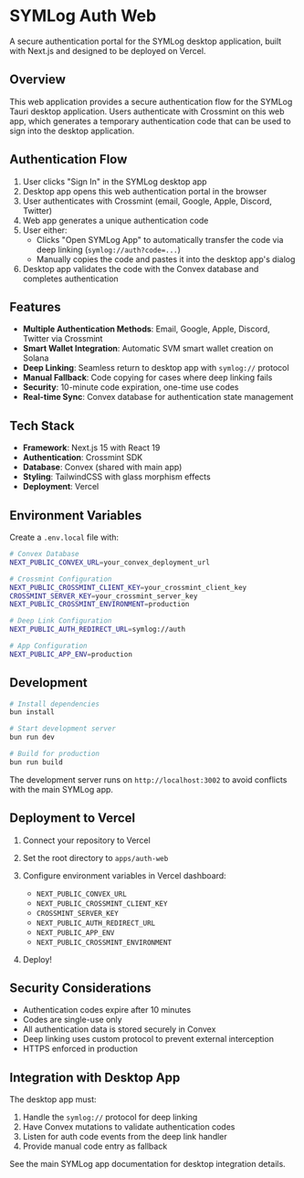 # SYMLog Auth Web

A secure authentication portal for the SYMLog desktop application, built with Next.js and designed to be deployed on Vercel.

## Overview

This web application provides a secure authentication flow for the SYMLog Tauri desktop application. Users authenticate with Crossmint on this web app, which generates a temporary authentication code that can be used to sign into the desktop application.

## Authentication Flow

1. User clicks "Sign In" in the SYMLog desktop app
2. Desktop app opens this web authentication portal in the browser
3. User authenticates with Crossmint (email, Google, Apple, Discord, Twitter)
4. Web app generates a unique authentication code
5. User either:
   - Clicks "Open SYMLog App" to automatically transfer the code via deep linking (`symlog://auth?code=...`)
   - Manually copies the code and pastes it into the desktop app's dialog
6. Desktop app validates the code with the Convex database and completes authentication

## Features

- **Multiple Authentication Methods**: Email, Google, Apple, Discord, Twitter via Crossmint
- **Smart Wallet Integration**: Automatic SVM smart wallet creation on Solana
- **Deep Linking**: Seamless return to desktop app with `symlog://` protocol
- **Manual Fallback**: Code copying for cases where deep linking fails
- **Security**: 10-minute code expiration, one-time use codes
- **Real-time Sync**: Convex database for authentication state management

## Tech Stack

- **Framework**: Next.js 15 with React 19
- **Authentication**: Crossmint SDK
- **Database**: Convex (shared with main app)
- **Styling**: TailwindCSS with glass morphism effects
- **Deployment**: Vercel

## Environment Variables

Create a `.env.local` file with:

```bash
# Convex Database
NEXT_PUBLIC_CONVEX_URL=your_convex_deployment_url

# Crossmint Configuration
NEXT_PUBLIC_CROSSMINT_CLIENT_KEY=your_crossmint_client_key
CROSSMINT_SERVER_KEY=your_crossmint_server_key
NEXT_PUBLIC_CROSSMINT_ENVIRONMENT=production

# Deep Link Configuration
NEXT_PUBLIC_AUTH_REDIRECT_URL=symlog://auth

# App Configuration
NEXT_PUBLIC_APP_ENV=production
```

## Development

```bash
# Install dependencies
bun install

# Start development server
bun run dev

# Build for production
bun run build
```

The development server runs on `http://localhost:3002` to avoid conflicts with the main SYMLog app.

## Deployment to Vercel

1. Connect your repository to Vercel
2. Set the root directory to `apps/auth-web`
3. Configure environment variables in Vercel dashboard:
   - `NEXT_PUBLIC_CONVEX_URL`
   - `NEXT_PUBLIC_CROSSMINT_CLIENT_KEY`
   - `CROSSMINT_SERVER_KEY`
   - `NEXT_PUBLIC_AUTH_REDIRECT_URL`
   - `NEXT_PUBLIC_APP_ENV`
   - `NEXT_PUBLIC_CROSSMINT_ENVIRONMENT`

4. Deploy!

## Security Considerations

- Authentication codes expire after 10 minutes
- Codes are single-use only
- All authentication data is stored securely in Convex
- Deep linking uses custom protocol to prevent external interception
- HTTPS enforced in production

## Integration with Desktop App

The desktop app must:

1. Handle the `symlog://` protocol for deep linking
2. Have Convex mutations to validate authentication codes
3. Listen for auth code events from the deep link handler
4. Provide manual code entry as fallback

See the main SYMLog app documentation for desktop integration details.